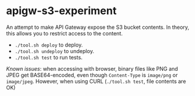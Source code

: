 # apigw-s3-experiment

An attempt to make API Gateway expose the S3 bucket contents. In theory, this allows you to restrict access to the content.

* `./tool.sh deploy` to deploy.
* `./tool.sh undeploy` to undeploy.
* `./tool.sh test` to run tests.

*Known issues*: when accessing with browser, binary files like PNG and JPEG get BASE64-encoded, even though `Content-Type` is `image/png` or `image/jpeg`. However, when using CURL (`./tool.sh test`, file contents are OK)
